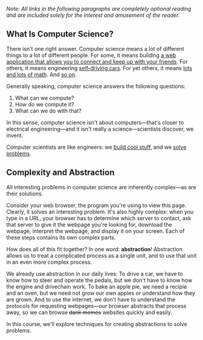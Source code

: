 *Note: All links in the following paragraphs are completely optional
reading and are included solely for the interest and amusement of the reader.*

## What Is Computer Science?

There isn't one right answer. Computer science means a lot of different
things to a lot of different people. For some, it means building [a web
application that allows you to connect and keep up with your
friends](https://joindiaspora.com/). For others, it means engineering [self-driving cars](http://en.wikipedia.org/wiki/Google_driverless_car). For yet
others, it means [lots and lots of
math](http://www.librow.com/articles/article-10). And [so
on](http://techcrunch.com/2013/07/11/raspberry-pi-microwave-hack/).

Generally speaking, computer science answers the following
questions:

  1. What can we compute?
  2. How do we compute it?
  3. What can we do with that?

In this sense, computer science isn't about computers&mdash;that's closer to
electrical engineering&mdash;and it isn't really a science&mdash;scientists
discover, we invent.

Computer scientists are like engineers: we [build cool
stuff](http://www.youtube.com/watch?v=gy5g33S0Gzo), and we [solve
problems](http://en.wikipedia.org/wiki/Pancake_sorting).

## Complexity and Abstraction

All interesting problems in computer science are inherently complex&mdash;as are their solutions.

Consider your web browser, the program you're using to view this page.
Clearly, it solves an interesting problem. It's also highly complex:
when you type in a URL, your browser has to determine which
server to contact, ask that server to give it the webpage you're looking for,
download the webpage, interpret the webpage, and display it on your screen.
Each of these steps contains its own complex parts.

How does all of this fit together? In one word: **abstraction**!
Abstraction allows us to treat a complicated process as a single unit,
and to use that unit in an even more complex process.

We already use
abstraction in our daily lives: To drive a car, we have to know how to steer and operate
the pedals, but we don't have to know how the engine and drivechain work.
To bake an apple pie, we need a recipie and an oven,
but we need not grow our own apples or understand how they are grown.
And to use the internet, we don't have to understand the
protocols for requesting webpages&mdash;our browser abstracts that process away,
so we can browse <s>dank memes</s> websites quickly and easily.

In this course, we'll explore techniques for creating abstractions to solve problems.

